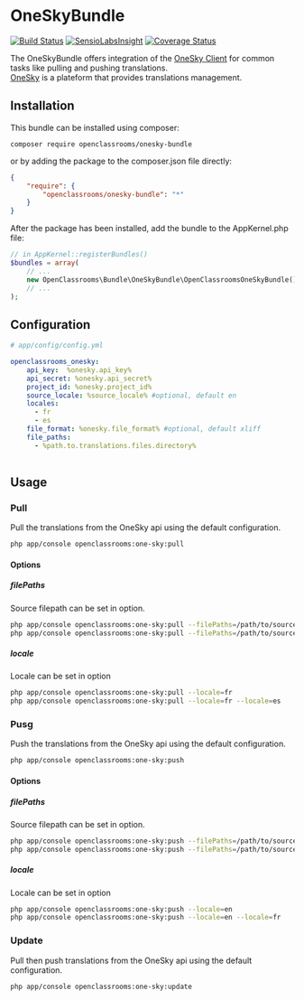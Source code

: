 # OneSkyBundle
[![Build Status](https://travis-ci.org/OpenClassrooms/OneSkyBundle.svg?branch=master)](https://travis-ci.org/OpenClassrooms/OneSkyBundle)
[![SensioLabsInsight](https://insight.sensiolabs.com/projects/87d6eebd-6344-4e30-86a6-71e501a2aa8b/mini.png)](https://insight.sensiolabs.com/projects/87d6eebd-6344-4e30-86a6-71e501a2aa8b)
[![Coverage Status](https://coveralls.io/repos/github/OpenClassrooms/OneSkyBundle/badge.svg?branch=master)](https://coveralls.io/github/OpenClassrooms/OneSkyBundle?branch=master)

The OneSkyBundle offers integration of the [OneSky Client](https://github.com/onesky/api-library-php5) for common tasks like pulling and pushing translations.  
[OneSky](https://www.oneskyapp.com/) is a plateform that provides translations management.

## Installation
This bundle can be installed using composer:

```composer require openclassrooms/onesky-bundle```

or by adding the package to the composer.json file directly:

```json
{
    "require": {
        "openclassrooms/onesky-bundle": "*"
    }
}
```

After the package has been installed, add the bundle to the AppKernel.php file:
```php
// in AppKernel::registerBundles()
$bundles = array(
    // ...
    new OpenClassrooms\Bundle\OneSkyBundle\OpenClassroomsOneSkyBundle(),
    // ...
);
```

## Configuration
```yml
# app/config/config.yml

openclassrooms_onesky:
    api_key:  %onesky.api_key%
    api_secret: %onesky.api_secret%
    project_id: %onesky.project_id%
    source_locale: %source_locale% #optional, default en
    locales:
      - fr
      - es
    file_format: %onesky.file_format% #optional, default xliff
    file_paths:
      - %path.to.translations.files.directory%
    
```

## Usage
### Pull
Pull the translations from the OneSky api using the default configuration.


```bash
php app/console openclassrooms:one-sky:pull
```

#### Options
##### filePaths
Source filepath can be set in option.
```bash
php app/console openclassrooms:one-sky:pull --filePaths=/path/to/source/files
php app/console openclassrooms:one-sky:pull --filePaths=/path/to/source/files --filePaths=/path/to/another/source/file
```
##### locale
Locale can be set in option
```bash
php app/console openclassrooms:one-sky:pull --locale=fr
php app/console openclassrooms:one-sky:pull --locale=fr --locale=es
```

### Pusg
Push the translations from the OneSky api using the default configuration.


```bash
php app/console openclassrooms:one-sky:push
```

#### Options
##### filePaths
Source filepath can be set in option.
```bash
php app/console openclassrooms:one-sky:push --filePaths=/path/to/source/files
php app/console openclassrooms:one-sky:push --filePaths=/path/to/source/files --filePaths=/path/to/another/source/file
```
##### locale
Locale can be set in option
```bash
php app/console openclassrooms:one-sky:push --locale=en
php app/console openclassrooms:one-sky:push --locale=en --locale=fr
```

### Update
Pull then push translations from the OneSky api using the default configuration.


```bash
php app/console openclassrooms:one-sky:update
```
